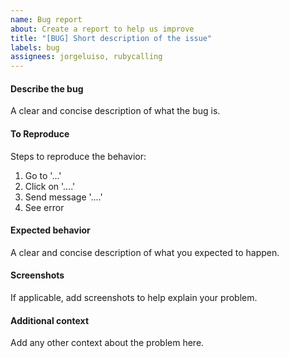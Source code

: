 ```yaml
---
name: Bug report
about: Create a report to help us improve
title: "[BUG] Short description of the issue"
labels: bug
assignees: jorgeluiso, rubycalling
---
```


#### Describe the bug
A clear and concise description of what the bug is.

#### To Reproduce
Steps to reproduce the behavior:
1. Go to '...'
2. Click on '....'
3. Send message '....'
4. See error

#### Expected behavior
A clear and concise description of what you expected to happen.

#### Screenshots
If applicable, add screenshots to help explain your problem.

#### Additional context
Add any other context about the problem here.
